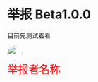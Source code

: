 <meta name="referrer" content="no-referrer" />
<style type="text/css" media="screen">
.round_icon{
  width: 34px;
  height: 34px;
  display: flex;
  border-radius: 50%;
  align-items: center;
  justify-content: center;
  overflow: hidden;

  vertical-align: middle;
}

  .user_div{
            width: 400px;
            height: 250px;        
        }

</style>


# 举报 Beta1.0.0

目前先测试着看

<div class="user_div">
<img src="https://i2.hdslb.com/bfs/face/7899638a48e4b906a5e435552c02548fc31b3318.jpg" class="round_icon"  alt="">
<font size="5" face="arial" color="red">举报者名称</font>
</div>


